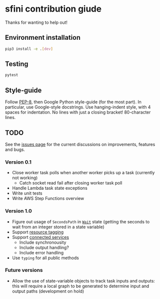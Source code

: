 # sfini contribution giude
Thanks for wanting to help out!

## Environment installation
```bash
pip3 install -e .[dev]
```

## Testing
```bash
pytest
```

## Style-guide
Follow [PEP-8](https://www.python.org/dev/peps/pep-0008/?), then Google Python
style-guide (for the most part). In particular, use Google-style docstrings.
Use hanging-indent style, with 4 spaces for indentation. No lines with just a
closing bracket! 80-character lines.

## TODO
See the [issues page](https://gitlab.com/Epic_Wink/aws-sfn-service/issues) for
the current discussions on improvements, features and bugs.

### Version 0.1
- Close worker task polls when another worker picks up a task (currently not
  working)
  - Catch socket read fail after closing worker task poll
- Handle Lambda task state exceptions
- Write unit tests
- Write AWS Step Functions overview

### Version 1.0
- Figure out usage of `SecondsPath` in [`Wait`](
  https://docs.aws.amazon.com/step-functions/latest/dg/amazon-states-language-wait-state.html)
  state (getting the seconds to wait from an integer stored in a state
  variable)
- Support [resource tagging](
  https://docs.aws.amazon.com/step-functions/latest/dg/concepts-tagging.html)
- Support [connected services](
  https://docs.aws.amazon.com/step-functions/latest/dg/concepts-connectors.html)
  - Include synchronousity
  - Include output handling?
  - Include error handling
- Use `typing` for all public methods

### Future versions
- Allow the use of state-variable objects to track task inputs and outputs:
  this will require a local graph to be generated to determine input and output
  paths (development on hold)
